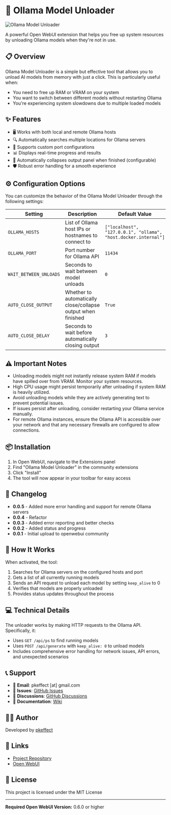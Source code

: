 # 🚀 Ollama Model Unloader

![Ollama Model Unloader](https://raw.githubusercontent.com/pkeffect/open-webui-tools/main/ollama_unload_model/icon.png)

A powerful Open WebUI extension that helps you free up system resources by unloading Ollama models when they're not in use.

## 📋 Overview

Ollama Model Unloader is a simple but effective tool that allows you to unload AI models from memory with just a click. This is particularly useful when:

- You need to free up RAM or VRAM on your system
- You want to switch between different models without restarting Ollama
- You're experiencing system slowdowns due to multiple loaded models

## ✨ Features

- 🖥️ Works with both local and remote Ollama hosts
- 🔍 Automatically searches multiple locations for Ollama servers
- 🔌 Supports custom port configurations
- 📊 Displays real-time progress and results
- 🔄 Automatically collapses output panel when finished (configurable)
- 🛡️ Robust error handling for a smooth experience

## ⚙️ Configuration Options

You can customize the behavior of the Ollama Model Unloader through the following settings:

| Setting | Description | Default Value |
|---------|-------------|---------------|
| `OLLAMA_HOSTS` | List of Ollama host IPs or hostnames to connect to | `["localhost", "127.0.0.1", "ollama", "host.docker.internal"]` |
| `OLLAMA_PORT` | Port number for Ollama API | `11434` |
| `WAIT_BETWEEN_UNLOADS` | Seconds to wait between model unloads | `0` |
| `AUTO_CLOSE_OUTPUT` | Whether to automatically close/collapse output when finished | `True` |
| `AUTO_CLOSE_DELAY` | Seconds to wait before automatically closing output | `3` |

## ⚠️ Important Notes

- Unloading models might not instantly release system RAM if models have spilled over from VRAM. Monitor your system resources.
- High CPU usage might persist temporarily after unloading if system RAM is heavily utilized.
- Avoid unloading models while they are actively generating text to prevent potential issues.
- If issues persist after unloading, consider restarting your Ollama service manually.
- For remote Ollama instances, ensure the Ollama API is accessible over your network and that any necessary firewalls are configured to allow connections.

## 📦 Installation

1. In Open WebUI, navigate to the Extensions panel
2. Find "Ollama Model Unloader" in the community extensions
3. Click "Install"
4. The tool will now appear in your toolbar for easy access

## 📝 Changelog

- **0.0.5** - Added more error handling and support for remote Ollama servers
- **0.0.4** - Refactor
- **0.0.3** - Added error reporting and better checks
- **0.0.2** - Added status and progress
- **0.0.1** - Initial upload to openwebui community

## 🔧 How It Works

When activated, the tool:

1. Searches for Ollama servers on the configured hosts and port
2. Gets a list of all currently running models
3. Sends an API request to unload each model by setting `keep_alive` to 0
4. Verifies that models are properly unloaded
5. Provides status updates throughout the process

## 💻 Technical Details

The unloader works by making HTTP requests to the Ollama API. Specifically, it:

- Uses `GET /api/ps` to find running models
- Uses `POST /api/generate` with `keep_alive: 0` to unload models
- Includes comprehensive error handling for network issues, API errors, and unexpected scenarios

## 📞 Support

- 📧 **Email**: pkeffect [at] gmail.com
- 🐛 **Issues**: [GitHub Issues](https://github.com/pkeffect/open-webui-tools/issues)
- 💬 **Discussions**: [GitHub Discussions](https://github.com/pkeffect/open-webui-tools/discussions)
- 📖 **Documentation**: [Wiki](https://github.com/pkeffect/open-webui-tools/wiki)

## 👨‍💻 Author

Developed by [pkeffect](https://github.com/pkeffect/)

## 🔗 Links

- [Project Repository](https://github.com/pkeffect/open-webui-tools/tree/main/ollama_unload_model)
- [Open WebUI](https://github.com/open-webui)

## 📄 License

This project is licensed under the MIT License

---

**Required Open WebUI Version:** 0.6.0 or higher
